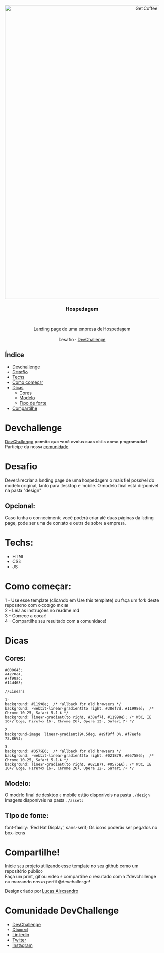 <br />
<p align="center">
    <img src="https://i.imgur.com/q9sSr0D.png" alt="Get Coffee Design" width="960">

  <h3 align="center">Hospedagem</h3>
 <br />
  <p align="center">
     Landing page de uma empresa de Hospedagem
       <br />
    <br />
    Desafio
    ·
    <a href="https://devchallenge.com.br/">DevChallenge</a>
  </p>
</p>

## Índice

- [Devchallenge](#devchallenge)
- [Desafio](#desafio)
- [Techs](#techs)
- [Como começar](#como-começar)
- [Dicas](#dicas)
  - [Cores](#cores)
  - [Modelo](#modelo)
  - [Tipo de fonte](#tipo-de-fonte)
- [Compartilhe](#compartilhe)

# Devchallenge

<a href="https://devchallenge.com.br/"> DevChallenge</a> permite que você evolua suas skills como programador! Participe da nossa <a href="https://discord.gg/yvYXhGj">comunidade</a>

# Desafio

Deverá recriar a landing page de uma hospedagem o mais fiel possível do modelo original, tanto para desktop e mobile. O modelo final está disponível na pasta "design"

## Opcional:

Caso tenha o conhecimento você poderá criar até duas páginas da lading page, pode ser uma de contato e outra de sobre a empresa.

# Techs:

- HTML
- CSS
- JS

# Como começar:

1 - Use esse template (clicando em Use this template) ou faça um fork deste repositório com o código inicial<br>
2 - Leia as instruções no readme.md<br>
3 - Comece a codar!<br>
4 - Compartilhe seu resultado com a comunidade!

# Dicas

## Cores:

    #000645;
    #4270e4;
    #7f98ad;
    #14d468;

    //Linears

    1-
    background: #11998e;  /* fallback for old browsers */
    background: -webkit-linear-gradient(to right, #38ef7d, #11998e);  /* Chrome 10-25, Safari 5.1-6 */
    background: linear-gradient(to right, #38ef7d, #11998e); /* W3C, IE 10+/ Edge, Firefox 16+, Chrome 26+, Opera 12+, Safari 7+ */

    2-
    background-image: linear-gradient(94.5deg, #e9f8ff 0%, #f7eefe 72.86%);

    3-
    background: #0575E6;  /* fallback for old browsers */
    background: -webkit-linear-gradient(to right, #021B79, #0575E6);  /* Chrome 10-25, Safari 5.1-6 */
    background: linear-gradient(to right, #021B79, #0575E6); /* W3C, IE 10+/ Edge, Firefox 16+, Chrome 26+, Opera 12+, Safari 7+ */



## Modelo:

O modelo final de desktop e mobile estão disponíveis na pasta `./design`<br>
Imagens disponíveis na pasta `./assets` <br>

## Tipo de fonte:

  font-family: 'Red Hat Display', sans-serif;
  Os icons poderão ser pegados no box-icons

# Compartilhe!

Inicie seu projeto utilizando esse template no seu github como um repositório público<br>
Faça um print, gif ou vídeo e compartilhe o resultado com a #devchallenge ou marcando nosso perfil @devchallenge!<br>

Design criado por <a href="https://www.linkedin.com/in/lucasalexsandro/">Lucas Alexsandro</a>

# Comunidade DevChallenge

- <a href="https://devchallenge.com.br/">DevChallenge</a>
- <a href="https://discord.gg/yvYXhGj">Discord</a>
- <a href="https://www.linkedin.com/company/devchallenge/">Linkedin</a>
- <a href="https://twitter.com/dev_challenge">Twitter</a>
- <a href="https://www.instagram.com/devchallenge/">Instagram</a>
